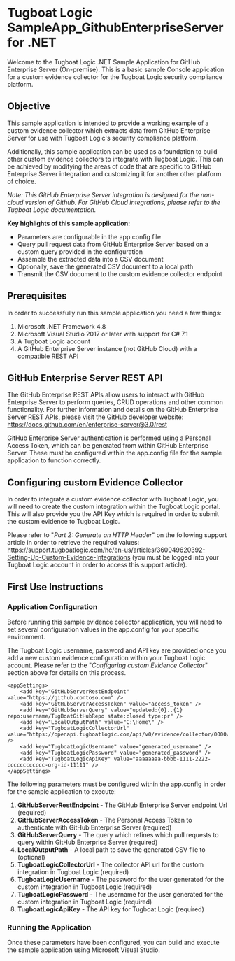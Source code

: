 
# Tugboat Logic SampleApp_GithubEnterpriseServer for .NET 

Welcome to the Tugboat Logic .NET Sample Application for GitHub Enterprise Server (On-premise). This is a basic sample Console application for a custom evidence collector for the Tugboat Logic security compliance platform.

## Objective

This sample application is intended to provide a working example of a custom evidence collector which extracts data from GitHub Enterprise Server for use with Tugboat Logic's security compliance platform.

Additionally, this sample application can be used as a foundation to build other custom evidence collectors to integrate with Tugboat Logic. This can be achieved by modifying the areas of code that are specific to GitHub Enterprise Server integration and customizing it for another other platform of choice.

*Note: This GitHub Enterprise Server integration is designed for the non-cloud version of Github. For GitHub Cloud integrations, please refer to the Tugboat Logic documentation.*

**Key highlights of this sample application:**
 - Parameters are configurable in the app.config file
 - Query pull request data from GitHub Enterprise Server based on a custom query provided in the configuration    
 - Assemble the extracted data into a CSV document
 - Optionally, save the generated CSV document to a local path   
 - Transmit the CSV document to the custom evidence collector endpoint

## Prerequisites

In order to successfully run this sample application you need a few things:

1. Microsoft .NET Framework 4.8
2. Microsoft Visual Studio 2017 or later with support for C# 7.1
3. A Tugboat Logic account
4. A GitHub Enterprise Server instance (not GitHub Cloud) with a compatible REST API

## GitHub Enterprise Server REST API

The GitHub Enterprise REST APIs allow users to interact with GitHub Enterprise Server to perform queries, CRUD operations and other common functionality. For further information and details on the GitHub Enterprise Server REST APIs, please visit the GitHub developer website: https://docs.github.com/en/enterprise-server@3.0/rest

GitHub Enterprise Server authentication is performed using a Personal Access Token, which can be generated from within GitHub Enterprise Server. These must be configured within the app.config file for the sample application to function correctly.

## Configuring custom Evidence Collector

In order to integrate a custom evidence collector with Tugboat Logic, you will need to create the custom integration within the Tugboat Logic portal. This will also provide you the API Key which is required in order to submit the custom evidence to Tugboat Logic. 

Please refer to "*Part 2: Generate an HTTP Header*" on the following support article in order to retrieve the required values: https://support.tugboatlogic.com/hc/en-us/articles/360049620392-Setting-Up-Custom-Evidence-Integrations (you must be logged into your Tugboat Logic account in order to access this support article).

## First Use Instructions

### Application Configuration

Before running this sample evidence collector application, you will need to set several configuration values in the app.config for your specific environment.

The Tugboat Logic username, password and API key are provided once you add a new custom evidence configuration within your Tugboat Logic account. Please refer to the "*Configuring custom Evidence Collector*" section above for details on this process.


    <appSettings>
	    <add key="GitHubServerRestEndpoint" value="https://github.contoso.com" />
	    <add key="GitHubServerAccessToken" value="access_token" />
	    <add key="GitHubServerQuery" value="updated:{0}..{1} repo:username/TugBoatGitHubRepo state:closed type:pr" />
	    <add key="LocalOutputPath" value="C:\Home\" />
	    <add key="TugboatLogicCollectorUrl" value="https://openapi.tugboatlogic.com/api/v0/evidence/collector/0000/" />
	    <add key="TugboatLogicUsername" value="generated_username" />
	    <add key="TugboatLogicPassword" value="generated_password" />
	    <add key="TugboatLogicApiKey" value="aaaaaaaa-bbbb-1111-2222-cccccccccccc-org-id-11111" />
    </appSettings>

The following parameters must be configured within the app.config in order for the sample application to execute:

1. **GitHubServerRestEndpoint** - The GitHub Enterprise Server endpoint Url (required)
2. **GitHubServerAccessToken** - The Personal Access Token to authenticate with GitHub Enterprise Server (required)
4. **GitHubServerQuery** - The query which refines which pull requests to query within GitHub Enterprise Server (required)
5. **LocalOutputPath** - A local path to save the generated CSV file to (optional)
6. **TugboatLogicCollectorUrl** - The collector API url for the custom integration in Tugboat Logic (required)
7. **TugboatLogicUsername** - The password for the user generated for the custom integration in Tugboat Logic (required)
8. **TugboatLogicPassword** - The username for the user generated for the custom integration in Tugboat Logic (required)
9. **TugboatLogicApiKey** - The API key for Tugboat Logic (required)

### Running the Application
Once these parameters have been configured, you can build and execute the sample application using Microsoft Visual Studio.